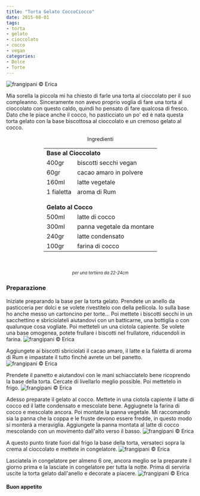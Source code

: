 ```yaml
---
title: "Torta Gelato CoccoCiocco"
date: 2015-08-01
tags:
- torta
- gelato
- cioccolato
- cocco
- vegan
categories:
- Dolce
- Torte
---
```

![](header.jpg "frangipani © Erica")

Mia sorella la piccola mi ha chiesto di farle una torta al cioccolato per il suo compleanno. Sinceramente non avevo proprio voglia di fare una torta al cioccolato con questo caldo, quindi ho pensato di fare qualcosa di fresco. Dato che le piace anche il cocco, ho pasticciato un po' ed è nata questa torta gelato con la base biscottosa al cioccolato e un cremoso gelato al cocco.


<div id="wrapper" style="text-align: center">
  <div id="yourdiv" style="display: inline-block;">
    <div class="ingredients">
      <div class="ingredients-title">Ingredienti</div>
      <table>
        <tbody>
          <tr>
            <td colspan="2"><b>Base al Cioccolato</b></td>
          </tr>
          <tr>
            <td>400gr</td>
            <td>biscotti secchi vegan</td>
          </tr>
          <tr>
            <td>60gr</td>
            <td>cacao amaro in polvere</td>
          </tr>
          <tr>
            <td>160ml</td>
            <td>latte vegetale</td>
          </tr>
          <tr>
            <td>1 fialetta</td>
            <td>aroma di Rum</td>
          </tr>
          <tr style="height: 15px;"></tr>
          <tr>          
            <td colspan="2"><b>Gelato al Cocco</b></td>
          </tr>
          <tr>
            <td>500ml</td>
            <td>latte di cocco</td>
          </tr>
          <tr>
            <td>300ml</td>
            <td>panna vegetale da montare</td>
          </tr>
          <tr>
            <td>240gr</td>
            <td>latte condensato</td>
          </tr>
          <tr>
            <td>100gr</td>
            <td>farina di cocco</td>
          </tr>
        </tbody>
      </table>
      <br></br>
      <i class="pull-right" style="font-size: 80%;">per una tortiera da 22-24cm</i>
    </div>
  </div>
</div>


<h3>
  <font color="grey">
    <i class="fa fa-cogs"></i>
  </font> Preparazione
</h3>

Iniziate preparando la base per la torta gelato. Prendete un anello da pasticceria per dolci e se volete rivestitelo con della pellicola. Io sulla base ho anche messo un cartoncino per torte... Poi mettete i biscotti secchi in un sacchettino e sbriciolateli aiutandovi con un batticarne, una bottiglia o con qualunque cosa vogliate. Poi metteteli un una ciotola capiente. Se volete una base omogenea, potete frullare i biscotti nel frullatore, riducendoli in farina.
![](biscotti.jpg "frangipani © Erica")

Aggiungete ai biscotti sbriciolati il cacao amaro, il latte e la fialetta di aroma di Rum e impastate il tutto finché avrete un bel panetto.
![](impasto.jpg "frangipani © Erica")

Prendete il panetto e aiutandovi con le mani schiacciatelo bene ricoprendo la base della torta. Cercate di livellarlo meglio possible. Poi mettetelo in frigo.
![](base.jpg "frangipani © Erica")

Adesso preparate il gelato al cocco. Mettete in una ciotola capiente il latte di cocco ed il latte condensato e mescolate bene. Aggiugnete la farina di cocco e mescolate ancora. Poi montate la panna vegetale. Mi raccomando sia la panna che la coppa e le fruste devono essere fredde, in questo modo si monterà a meraviglia. Aggiungete la panna montata al latte di cocco mescolando con un movimento dall'alto verso il basso.
![](crema.jpg "frangipani © Erica")

A questo punto tirate fuori dal frigo la base della torta, versateci sopra la crema al cioccolato e mettete in congelatore.
![](pronta.jpg "frangipani © Erica")

Lasciatela in congelatore per almeno 6 ore, ancora meglio se la preparate il giorno prima e la lasciate in congelatore per tutta la notte. Prima di servirla uscite la torta gelato dall'anello e decorate a piacere.
![](risultato.jpg "frangipani © Erica")


<h4>Buon appetito
  <font color="red">
    <i class="fa fa-smile-o"></i>
  </font>
</h4>